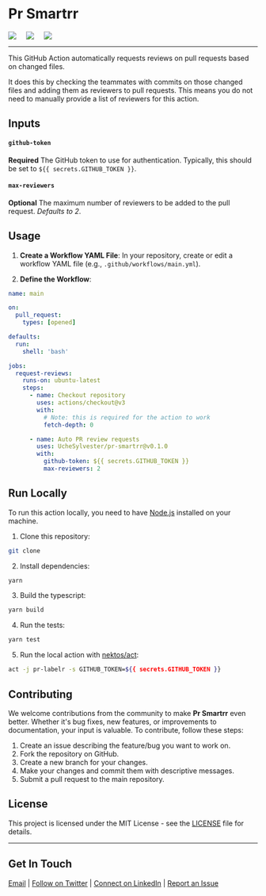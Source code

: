 # Pr Smartrr

<div style="display:flex; gap:20px; flex-wrap:wrap">
  <a href="https://github.com/marketplace/actions/pr-smartrr" style="text-decoration:none">
    <img src="https://img.shields.io/github/release/UcheSylvester/pr-smartrr.svg"  />
  </a>

  <a href="https://github.com/marketplace/actions/pr-smartrr" style="text-decoration:none">
    <img src="https://img.shields.io/badge/marketplace-pr--smartrr-green?logo=github" />
  </a>

  <a href="https://github.com/marketplace/actions/pr-smartrr" style="text-decoration:none">
    <img src="https://img.shields.io/github/languages/top/UcheSylvester/pr-smartrr.svg"  />
  </a>
</div>

---

This GitHub Action automatically requests reviews on pull requests based on changed files.

It does this by checking the teammates with commits on those changed files and adding them as reviewers to pull requests. This means you do not need to manually provide a list of reviewers for this action.

## Inputs

#### `github-token`

**Required** The GitHub token to use for authentication. Typically, this should be set to `${{ secrets.GITHUB_TOKEN }}`.

#### `max-reviewers`

**Optional** The maximum number of reviewers to be added to the pull request. _Defaults to 2_.

## Usage

1. **Create a Workflow YAML File**: In your repository, create or edit a workflow YAML file (e.g., `.github/workflows/main.yml`).

2. **Define the Workflow**:

```yaml
name: main

on:
  pull_request:
    types: [opened]

defaults:
  run:
    shell: 'bash'

jobs:
  request-reviews:
    runs-on: ubuntu-latest
    steps:
      - name: Checkout repository
        uses: actions/checkout@v3
        with:
          # Note: this is required for the action to work
          fetch-depth: 0

      - name: Auto PR review requests
        uses: UcheSylvester/pr-smartrr@v0.1.0
        with:
          github-token: ${{ secrets.GITHUB_TOKEN }}
          max-reviewers: 2
```

## Run Locally

To run this action locally, you need to have [Node.js](https://nodejs.org/en/) installed on your machine.

1. Clone this repository:

```bash
git clone
```

2. Install dependencies:

```bash
yarn
```

3. Build the typescript:

```bash
yarn build
```

4. Run the tests:

```bash
yarn test
```

5. Run the local action with [nektos/act](https://github.com/nektos/act):

```bash
act -j pr-labelr -s GITHUB_TOKEN=${{ secrets.GITHUB_TOKEN }}
```

## Contributing

We welcome contributions from the community to make **Pr Smartrr** even better. Whether it's bug fixes, new features, or improvements to documentation, your input is valuable. To contribute, follow these steps:

1. Create an issue describing the feature/bug you want to work on.
2. Fork the repository on GitHub.
3. Create a new branch for your changes.
4. Make your changes and commit them with descriptive messages.
5. Submit a pull request to the main repository.

## License

This project is licensed under the MIT License - see the [LICENSE](LICENSE) file for details.

---

## Get In Touch

[Email](mailto:okorocode@gmail.com) | [Follow on Twitter](https://twitter.com/ucylvester) | [Connect on LinkedIn](https://www.linkedin.com/in/uchenna-okoro/) | [Report an Issue](https://github.com/UcheSylvester/pr-smartrr/issues)
